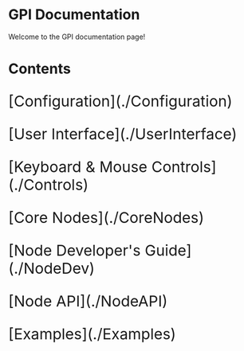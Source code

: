# GPI Documentation
Welcome to the GPI documentation page!

# Contents

<p style="font-size:30px"> [Configuration](./Configuration) </p>

<p style="font-size:30px"> [User Interface](./UserInterface) </p>

<p style="font-size:30px"> [Keyboard & Mouse Controls](./Controls) </p>

<p style="font-size:30px"> [Core Nodes](./CoreNodes) </p>

<p style="font-size:30px"> [Node Developer's Guide](./NodeDev) </p>

<p style="font-size:30px"> [Node API](./NodeAPI) </p>

<p style="font-size:30px"> [Examples](./Examples) </p>

